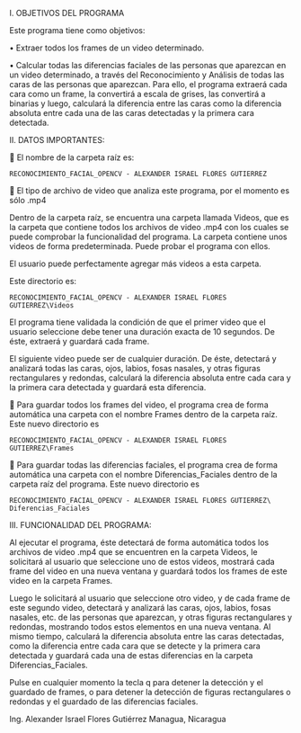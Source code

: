 I.	OBJETIVOS DEL PROGRAMA

   Este programa tiene como objetivos:

•	Extraer todos los frames de un video determinado.

•	Calcular todas las diferencias faciales de las personas que aparezcan en un video determinado, a través del Reconocimiento y Análisis de todas las caras de las personas que aparezcan. Para ello, el programa extraerá cada cara como un frame, la convertirá a escala de 
    grises, las convertirá a binarias y luego, calculará la diferencia entre las caras como la diferencia absoluta entre cada una de las caras detectadas y la primera cara detectada.


II.	DATOS IMPORTANTES:

   El nombre de la carpeta raíz es:

    RECONOCIMIENTO_FACIAL_OPENCV - ALEXANDER ISRAEL FLORES GUTIERREZ

  	El tipo de archivo de video que analiza este programa, por el momento es sólo .mp4 

Dentro de la carpeta raíz, se encuentra una carpeta llamada Videos, que es la carpeta que contiene todos los archivos de video .mp4 con los cuales se puede comprobar la funcionalidad del programa. La carpeta contiene unos videos de forma predeterminada. Puede probar el programa con ellos.

El usuario puede perfectamente agregar más videos a esta carpeta.

Este directorio es:

    RECONOCIMIENTO_FACIAL_OPENCV - ALEXANDER ISRAEL FLORES GUTIERREZ\Videos

El programa tiene validada la condición de que el primer video que el usuario seleccione debe tener una duración exacta de 10 segundos. De éste, extraerá y guardará cada frame.

El siguiente video puede ser de cualquier duración. De éste, detectará y analizará todas las caras, ojos, labios, fosas nasales, y otras figuras rectangulares y redondas, calculará la diferencia absoluta entre cada cara y la primera cara detectada y guardará esta diferencia.

	Para guardar todos los frames del video, el programa crea de forma automática una carpeta con el nombre Frames dentro de la carpeta raíz. Este nuevo directorio es

    RECONOCIMIENTO_FACIAL_OPENCV - ALEXANDER ISRAEL FLORES GUTIERREZ\Frames

	Para guardar todas las diferencias faciales, el programa crea de forma automática una carpeta con el nombre Diferencias_Faciales dentro de la carpeta raíz del programa. Este nuevo directorio es

    RECONOCIMIENTO_FACIAL_OPENCV - ALEXANDER ISRAEL FLORES GUTIERREZ\ Diferencias_Faciales  


III. FUNCIONALIDAD DEL PROGRAMA:

Al ejecutar el programa, éste detectará de forma automática todos los archivos de video .mp4 que se encuentren en la carpeta Videos, le solicitará al usuario que seleccione uno de estos videos, mostrará cada frame del video en una nueva ventana y guardará todos los frames de este video en la carpeta Frames.

Luego le solicitará al usuario que seleccione otro video, y de cada frame de este segundo video, detectará y analizará las caras, ojos, labios, fosas nasales, etc. de las personas que aparezcan, y otras figuras rectangulares y redondas, mostrando todos estos elementos en una nueva ventana. Al mismo tiempo, calculará la diferencia absoluta entre las caras detectadas, como la diferencia entre cada cara que se detecte y la primera cara detectada y guardará cada una de estas diferencias en la carpeta Diferencias_Faciales.

Pulse en cualquier momento la tecla q para detener la detección y el guardado de frames, o para detener la detección de figuras rectangulares o redondas y el guardado de las diferencias faciales.


Ing. Alexander Israel Flores Gutiérrez
Managua, Nicaragua
